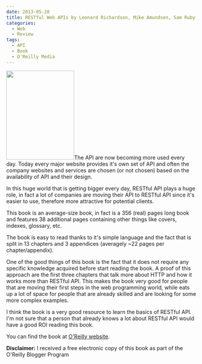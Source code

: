 ```yaml
---
date: 2013-05-28
title: RESTful Web APIs by Leonard Richardson, Mike Amundsen, Sam Ruby (O'Reilly Media)
categories:
  - Web
  - Review
tags:
  - API
  - Book
  - O'Reilly Media
---
```

<img class="alignleft" alt="" src="http://akamaicovers.oreilly.com/images/9781449358068/cat.gif" width="180" height="236" />The API are now becoming more used every day. Today every major website provides it's own set of API and often the company websites and services are chosen (or not chosen) based on the availability of API and their design.

In this huge world that is getting bigger every day, RESTful API plays a huge role, in fact a lot of companies are moving their API to RESTful API since it's easier to use, therefore more attractive for potential clients.

This book is an average-size book, in fact is a 356 (real) pages long book and features 38 additional pages containing other things like covers, indexes, glossary, etc.

The book is easy to read thanks to it's simple language and the fact that is split in 13 chapters and 3 appendices (averagely ~22 pages per chapter/appendix).

One of the good things of this book is the fact that it does not require any specific knowledge acquired before start reading the book. A proof of this approach are the first three chapters that talk more about HTTP and how it works more than RESTful API. This makes the book very good for people that are moving their first steps in the web programming world, while eats up a lot of space for people that are already skilled and are looking for some more complex examples.

I think the book is a very good resource to learn the basics of RESTful API. I'm not sure that a person that already knows a lot about RESTful API would have a good ROI reading this book.

You can find the book at [O'Reilly website](http://shop.oreilly.com/product/0636920028468.do).

**Disclaimer:** I received a free electronic copy of this book as part of the O'Reilly Blogger Program
